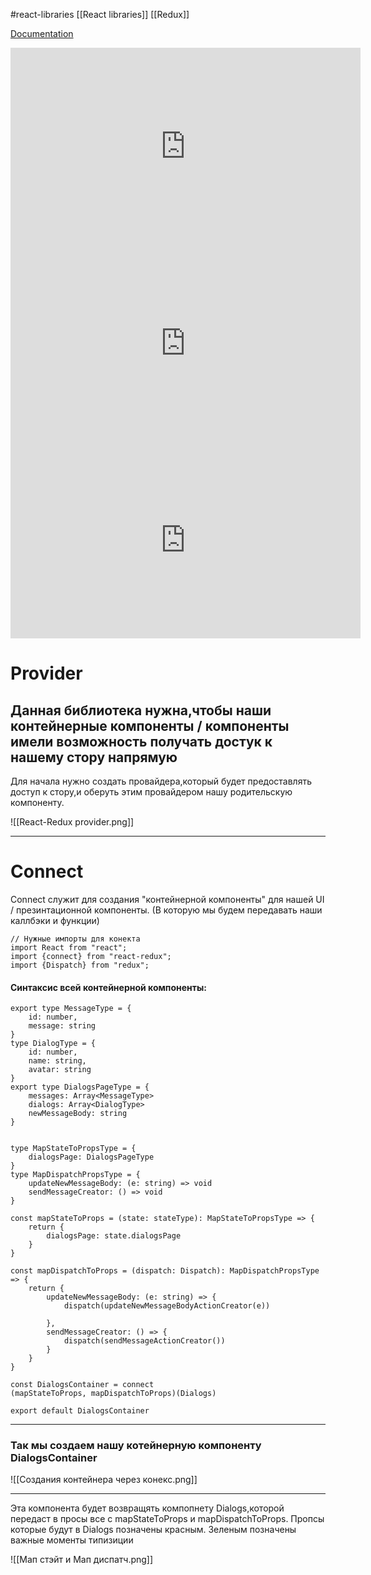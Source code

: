 #react-libraries [[React libraries]] [[Redux]]

[Documentation](https://react-redux.js.org/)

<iframe width="560" height="315" src="https://www.youtube.com/embed/rax-pihie5U" title="YouTube video player" frameborder="0" allow="accelerometer; autoplay; clipboard-write; encrypted-media; gyroscope; picture-in-picture" allowfullscreen></iframe>
<iframe width="560" height="315" src="https://www.youtube.com/embed/cbnExb3GSFM" title="YouTube video player" frameborder="0" allow="accelerometer; autoplay; clipboard-write; encrypted-media; gyroscope; picture-in-picture" allowfullscreen></iframe>

<iframe width="560" height="315" src="https://www.youtube.com/embed/SYaHe-lP7eY" title="YouTube video player" frameborder="0" allow="accelerometer; autoplay; clipboard-write; encrypted-media; gyroscope; picture-in-picture" allowfullscreen></iframe>


# Provider
## Данная библиотека нужна,чтобы наши контейнерные компоненты / компоненты имели возможность получать достук к нашему стору напрямую

Для начала нужно создать провайдера,который будет предоставлять доступ к стору,и оберуть этим провайдером нашу родительскую компоненту.

![[React-Redux provider.png]]
____________________________
# Connect
Connect служит для создания "контейнерной компоненты" для нашей UI / презинтационной компоненты. (В которую мы будем передавать наши каллбэки и функции)

```tsx
// Нужные импорты для конекта
import React from "react";
import {connect} from "react-redux";  
import {Dispatch} from "redux";

```

#### Синтаксис всей контейнерной компоненты: 
```tsx
export type MessageType = {  
    id: number,  
    message: string  
}  
type DialogType = {  
    id: number,  
    name: string,  
    avatar: string  
}  
export type DialogsPageType = {  
    messages: Array<MessageType>  
    dialogs: Array<DialogType>  
    newMessageBody: string  
}


type MapStateToPropsType = {  
    dialogsPage: DialogsPageType  
}  
type MapDispatchPropsType = {  
    updateNewMessageBody: (e: string) => void  
    sendMessageCreator: () => void  
}  
  
const mapStateToProps = (state: stateType): MapStateToPropsType => {  
    return {  
        dialogsPage: state.dialogsPage  
    }  
}  
  
const mapDispatchToProps = (dispatch: Dispatch): MapDispatchPropsType => {  
    return {  
        updateNewMessageBody: (e: string) => {  
            dispatch(updateNewMessageBodyActionCreator(e))  
  
        },  
        sendMessageCreator: () => {  
            dispatch(sendMessageActionCreator())  
        }  
    }  
}  
  
const DialogsContainer = connect  
(mapStateToProps, mapDispatchToProps)(Dialogs)  
  
export default DialogsContainer

```


_______________________________________

### Так мы создаем нашу котейнерную компоненту DialogsContainer

![[Создания контейнера через конекс.png]]


_______________________________________


Эта компонента будет возвращять компопнету Dialogs,которой передаст в просы все с mapStateToProps и mapDispatchToProps.
Пропсы которые будут в Dialogs позначены красным.
Зеленым позначены важные моменты типизиции

![[Мап стэйт и Мап диспатч.png]]